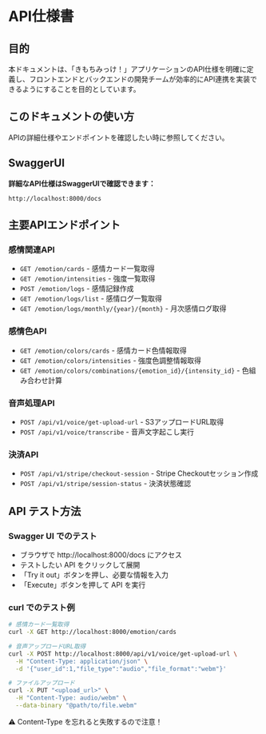 # API仕様書

## 目的

本ドキュメントは、「きもちみっけ！」アプリケーションのAPI仕様を明確に定義し、フロントエンドとバックエンドの開発チームが効率的にAPI連携を実装できるようにすることを目的としています。

## このドキュメントの使い方

APIの詳細仕様やエンドポイントを確認したい時に参照してください。

## SwaggerUI

**詳細なAPI仕様はSwaggerUIで確認できます：**
```
http://localhost:8000/docs
```

## 主要APIエンドポイント

### 感情関連API
- `GET /emotion/cards` - 感情カード一覧取得
- `GET /emotion/intensities` - 強度一覧取得
- `POST /emotion/logs` - 感情記録作成
- `GET /emotion/logs/list` - 感情ログ一覧取得
- `GET /emotion/logs/monthly/{year}/{month}` - 月次感情ログ取得

### 感情色API
- `GET /emotion/colors/cards` - 感情カード色情報取得
- `GET /emotion/colors/intensities` - 強度色調整情報取得
- `GET /emotion/colors/combinations/{emotion_id}/{intensity_id}` - 色組み合わせ計算

### 音声処理API
- `POST /api/v1/voice/get-upload-url` - S3アップロードURL取得
- `POST /api/v1/voice/transcribe` - 音声文字起こし実行

### 決済API
- `POST /api/v1/stripe/checkout-session` - Stripe Checkoutセッション作成
- `POST /api/v1/stripe/session-status` - 決済状態確認

## API テスト方法

### Swagger UI でのテスト
- ブラウザで http://localhost:8000/docs にアクセス
- テストしたい API をクリックして展開
- 「Try it out」ボタンを押し、必要な情報を入力
- 「Execute」ボタンを押して API を実行

### curl でのテスト例

```bash
# 感情カード一覧取得
curl -X GET http://localhost:8000/emotion/cards

# 音声アップロードURL取得
curl -X POST http://localhost:8000/api/v1/voice/get-upload-url \
  -H "Content-Type: application/json" \
  -d '{"user_id":1,"file_type":"audio","file_format":"webm"}'

# ファイルアップロード
curl -X PUT "<upload_url>" \
  -H "Content-Type: audio/webm" \
  --data-binary "@path/to/file.webm"
```

⚠️ Content-Type を忘れると失敗するので注意！